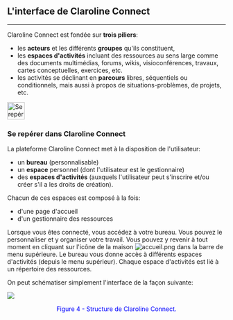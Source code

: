 ## L'interface de Claroline Connect

---
Claroline Connect est fondée sur **trois piliers**:<br/>
* les **acteurs** et les différents **groupes** qu'ils constituent,
* les **espaces d'activités** incluant des ressources au sens large comme des documents multimédias, forums, wikis, visioconférences, travaux, cartes conceptuelles, exercices, etc.
* les activités se déclinant en **parcours** libres, séquentiels ou conditionnels, mais aussi à propos de situations-problèmes, de projets, etc.

<img style="max-width: 100%" src="http://www.claroline.net/uploads/custom/images/1522.jpeg" style="text-align: center" alt="Se repérer" width="40" height="40">

### Se repérer dans Claroline Connect

La plateforme Claroline Connect met à la disposition de l'utilisateur:

* un **bureau** (personnalisable)
* un **espace** personnel (dont l'utilisateur est le gestionnaire)
* des **espaces d'activités** (auxquels l'utilisateur peut s'inscrire et/ou créer s'il a les droits de création).

Chacun de ces espaces est composé à la fois:

* d'une page d'accueil
* d'un gestionnaire des ressources

Lorsque vous êtes connecté, vous accédez à votre bureau. Vous pouvez le personnaliser et y organiser votre travail.
Vous pouvez y revenir à tout moment en cliquant sur l'icône de la maison ![accueil.png](http://www.claroline.net/uploads/custom/images/1753.png) dans la barre de menu supérieure.
Le bureau vous donne accès à différents espaces d'activités (depuis le menu supérieur). Chaque espace d'activités est lié à un répertoire des ressources.

On peut schématiser simplement l'interface de la façon suivante:


![](images/fig4.png)

<p style="text-align: center; color: blue"> Figure 4 - Structure de Claroline Connect.</p>
